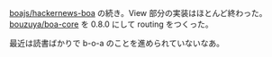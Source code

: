 [boajs/hackernews-boa][] の続き。View 部分の実装はほとんど終わった。[bouzuya/boa-core][] を 0.8.0 にして routing をつくった。

最近は読書ばかりで b-o-a のことを進められていないなあ。

[boajs/hackernews-boa]: https://github.com/boajs/hackernews-boa
[bouzuya/boa-core]: https://github.com/bouzuya/boa-core
